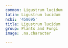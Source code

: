 ```yaml
---
common: Ligustrum lucidum
latin: Ligustrum lucidum
ncbi: '458695'
title: Ligustrum lucidum
group: Plants and Fungi
image: .na.character

---
```

